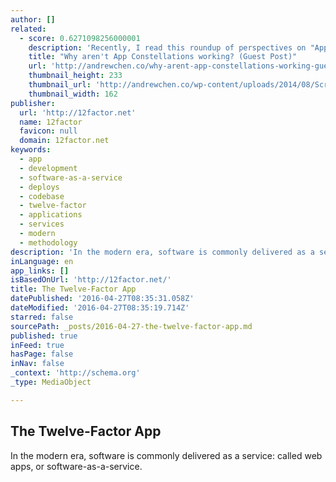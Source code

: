 ```yaml
---
author: []
related:
  - score: 0.6271098256000001
    description: 'Recently, I read this roundup of perspectives on "App Constellations" on the new social/professional news app Quibb. This is an emerging product strategy in mobile embraced by Facebook, Linkedin, Foursquare, Twitter, and others, and found it fascinating. Thanks to the authors below for sharing their opinions on this new approach.'
    title: "Why aren't App Constellations working? (Guest Post)"
    url: 'http://andrewchen.co/why-arent-app-constellations-working-guest-post/'
    thumbnail_height: 233
    thumbnail_url: 'http://andrewchen.co/wp-content/uploads/2014/08/Screen_Shot_2014-07-15_at_11.51.42_AM.png'
    thumbnail_width: 162
publisher:
  url: 'http://12factor.net'
  name: 12factor
  favicon: null
  domain: 12factor.net
keywords:
  - app
  - development
  - software-as-a-service
  - deploys
  - codebase
  - twelve-factor
  - applications
  - services
  - modern
  - methodology
description: 'In the modern era, software is commonly delivered as a service: called web apps, or software-as-a-service.'
inLanguage: en
app_links: []
isBasedOnUrl: 'http://12factor.net/'
title: The Twelve-Factor App
datePublished: '2016-04-27T08:35:31.058Z'
dateModified: '2016-04-27T08:35:19.714Z'
starred: false
sourcePath: _posts/2016-04-27-the-twelve-factor-app.md
published: true
inFeed: true
hasPage: false
inNav: false
_context: 'http://schema.org'
_type: MediaObject

---
```

<article style=""><h1>The Twelve-Factor App</h1><p>In the modern era, software is commonly delivered as a service: called web apps, or software-as-a-service.</p></article>